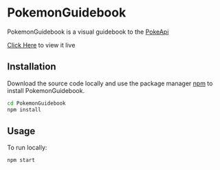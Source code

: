 # PokemonGuidebook

PokemonGuidebook is a visual guidebook to the [PokeApi](https://github.com/PokeAPI/pokeapi)

[Click Here](https://pokemon-guide.herokuapp.com) to view it live 

## Installation

Download the source code locally and use the package manager [npm](https://www.npmjs.com/package/npm) to install PokemonGuidebook.

```bash
cd PokemonGuidebook
npm install
```

## Usage
To run locally:
```bash
npm start
```
